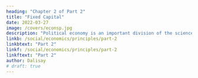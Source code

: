 ```yaml
---
heading: "Chapter 2 of Part 2"
title: "Fixed Capital"
date: 2022-03-27
image: /covers/econsp.jpg
description: "Political economy is an important division of the science of government. The object of government is the happiness of men, united in society"
linkb: /social/economics/principles/part-2
linkbtext: "Part 2"
linkf: /social/economics/principles/part-2
linkftext: "Part 2"
author: Dalisay
# draft: true
---
```


